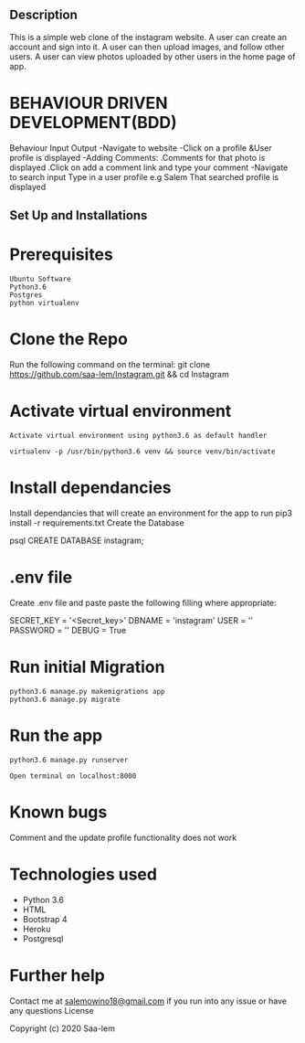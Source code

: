  ## Description

This is a simple web clone of the instagram website. A user can create an account and sign into it. A user can then upload images, and follow other users. A user can view photos uploaded by other users in the home page of app.
 # BEHAVIOUR DRIVEN DEVELOPMENT(BDD)
Behaviour 	Input 	Output
-Navigate to website 
-Click on a profile &User profile is displayed
 -Adding Comments: 
 	.Comments for that photo is displayed
  .Click on add a comment link and type your comment 
-Navigate to search input 	Type in a user profile e.g Salem 	That searched profile is displayed

 ## Set Up and Installations
 # Prerequisites

    Ubuntu Software
    Python3.6
    Postgres
    python virtualenv

 # Clone the Repo

Run the following command on the terminal: git clone https://github.com/saa-lem/Instagram.git 
    && cd Instagram
# Activate virtual environment

    Activate virtual environment using python3.6 as default handler

    virtualenv -p /usr/bin/python3.6 venv && source venv/bin/activate

 # Install dependancies

Install dependancies that will create an environment for the app to run pip3 install -r requirements.txt
Create the Database

   psql
   CREATE DATABASE instagram;

 # .env file

Create .env file and paste paste the following filling where appropriate:

   SECRET_KEY = '<Secret_key>'
   DBNAME = 'instagram'
   USER = '<Username>'
   PASSWORD = '<password>'
   DEBUG = True



 # Run initial Migration

    python3.6 manage.py makemigrations app
    python3.6 manage.py migrate

 # Run the app

    python3.6 manage.py runserver

    Open terminal on localhost:8000
 # Known bugs

Comment and the update profile functionality does not work
 # Technologies used

- Python 3.6
- HTML
- Bootstrap 4
- Heroku
- Postgresql

 # Further help

Contact me at salemowino18@gmail.com if you run into any issue or have any questions
License

Copyright (c) 2020 Saa-lem


